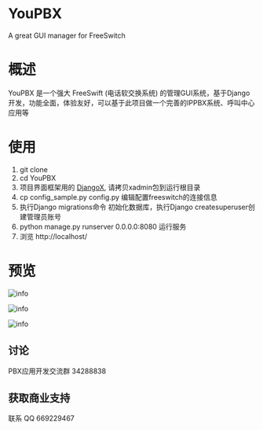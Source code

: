 # YouPBX
A great GUI manager for FreeSwitch

# 概述

YouPBX 是一个强大 FreeSwift (电话软交换系统) 的管理GUI系统，基于Django开发，功能全面，体验友好，可以基于此项目做一个完善的IPPBX系统、呼叫中心应用等

# 使用

1. git clone
2. cd YouPBX
3. 项目界面框架用的 [DjangoX](https://github.com/JoneXiong/DjangoX), 请拷贝xadmin包到运行根目录
4. cp config_sample.py config.py 编辑配置freeswitch的连接信息
4. 执行Django migrations命令 初始化数据库，执行Django createsuperuser创建管理员账号
5. python manage.py runserver 0.0.0.0:8080 运行服务
6. 浏览 http://localhost/


# 预览
![info](https://github.com/JoneXiong/YouPBX/raw/master/apps/base/static/base/images/youpbx0.jpg)

![info](https://github.com/JoneXiong/YouPBX/raw/master/apps/base/static/base/images/youpbx1.jpg)

![info](https://github.com/JoneXiong/YouPBX/raw/master/apps/base/static/base/images/youpbx2.jpg)

## 讨论
PBX应用开发交流群 34288838

## 获取商业支持
联系 QQ 669229467
